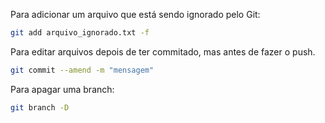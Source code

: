 Para adicionar um arquivo que está sendo ignorado pelo Git:

```bash
git add arquivo_ignorado.txt -f
```

Para editar arquivos depois de ter commitado, mas antes de fazer o push.

```bash
git commit --amend -m "mensagem"
```

Para apagar uma branch:

```bash
git branch -D
```